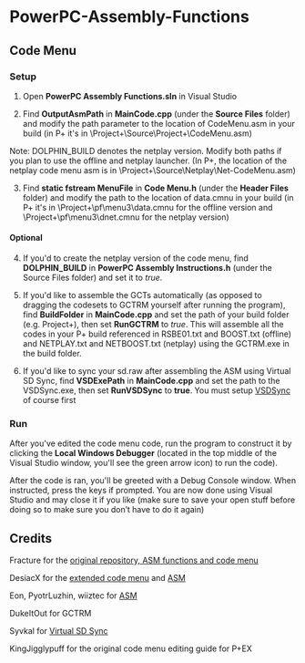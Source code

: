 # PowerPC-Assembly-Functions

## Code Menu

### Setup

1. Open **PowerPC Assembly Functions.sln** in Visual Studio

2. Find **OutputAsmPath** in **MainCode.cpp** (under the **Source Files** folder) and modify the path parameter to the location of CodeMenu.asm in your build (in P+ it's in \Project+\Source\Project+\CodeMenu.asm)

Note: DOLPHIN_BUILD denotes the netplay version. Modify both paths if you plan to use the offline and netplay launcher. (In P+, the location of the netplay code menu asm is in \Project+\Source\Netplay\Net-CodeMenu.asm)

3. Find **static fstream MenuFile** in **Code Menu.h** (under the **Header Files** folder) and modify the path to the location of data.cmnu in your build (in P+ it's in \Project+\pf\menu3\data.cmnu for the offline version and \Project+\pf\menu3\dnet.cmnu for the netplay version)

#### Optional

4. If you'd to create the netplay version of the code menu, find **DOLPHIN_BUILD** in **PowerPC Assembly Instructions.h** (under the Source Files folder) and set it to *true*.

5. If you'd like to assemble the GCTs automatically (as opposed to dragging the codesets to GCTRM yourself after running the program), find **BuildFolder** in **MainCode.cpp** and set the path of your build folder (e.g. Project+), then set **RunGCTRM** to *true*. This will assemble all the codes in your P+ build referenced in RSBE01.txt and BOOST.txt (offline) and NETPLAY.txt and NETBOOST.txt (netplay) using the GCTRM.exe in the build folder.

6. If you'd like to sync your sd.raw after assembling the ASM using Virtual SD Sync, find **VSDExePath** in **MainCode.cpp** and set the path to the VSDSync.exe, then set **RunVSDSync** to **true**. You must setup [VSDSync](http://forums.kc-mm.com/index.php?topic=79470) of course first


### Run

After you've edited the code menu code, run the program to construct it by clicking the **Local Windows Debugger** (located in the top middle of the Visual Studio window, you'll see the green arrow icon) to run the code).

After the code is ran, you'll be greeted with a Debug Console window. When instructed, press the keys if prompted. You are now done using Visual Studio and may close it if you like (make sure to save your open stuff before doing so to make sure you don’t have to do it again)

## Credits

Fracture for the [original repository, ASM functions and code menu]((https://github.com/Fracture17/PowerPC-Assembly-Functions))

DesiacX for the [extended code menu](https://github.com/DesiacX/PowerPC-Assembly-Functions) and [ASM](GCTRM%20Codes)

Eon, PyotrLuzhin, wiiztec for [ASM](GCTRM%20Codes)

DukeItOut for GCTRM

Syvkal for [Virtual SD Sync](http://forums.kc-mm.com/index.php?topic=79470)

KingJigglypuff for the original code menu editing guide for P+EX
